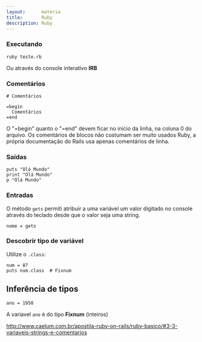 ```yaml
---
layout:      materia
title:       Ruby
description: Ruby
---
```


### Executando

    ruby teste.rb


Ou através do console interativo __IRB__


### Comentários

    # Comentários

    =begin
      Comentários
    =end

O "=begin" quanto o "=end" devem ficar no início da linha, na coluna 0 do arquivo. Os comentários de blocos não costumam
ser muito usados Ruby, a própria documentação do Rails usa apenas comentários de linha.


### Saídas

    puts "Olá Mundo"
    print "Olá Mundo"
    p "Olá Mundo"

### Entradas


O método `gets` permiti atribuir a uma variável um valor digitado no console através do teclado desde que o valor seja
uma string.

    nome = gets



### Descobrir tipo de variável

Utilize o `.class`:

    num = 87
    puts num.class  # Fixnum


Inferência de tipos
---

    ano = 1950

A variavel `ano` é do tipo __Fixnum__ (inteiros)

http://www.caelum.com.br/apostila-ruby-on-rails/ruby-basico/#3-3-variaveis-strings-e-comentarios